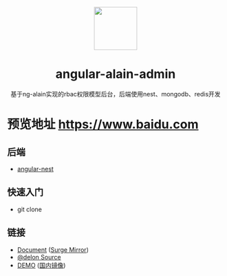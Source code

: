 <p align="center">
  <a href="https://ng-alain.com">
    <img width="100" src="https://ng-alain.com/assets/img/logo-color.svg">
  </a>
</p>

<h1 align="center">angular-alain-admin</h1>

<div align="center">
基于ng-alain实现的rbac权限模型后台，后端使用nest、mongodb、redis开发
</div>

# 预览地址 https://www.baidu.com

## 后端
- [angular-nest]()

## 快速入门

+ git clone 

## 链接

+ [Document](https://ng-alain.com) ([Surge Mirror](https://ng-alain-doc.surge.sh))
+ [@delon Source](https://github.com/ng-alain/delon)
+ [DEMO](https://ng-alain.surge.sh) ([国内镜像](https://ng-alain.gitee.io/))
